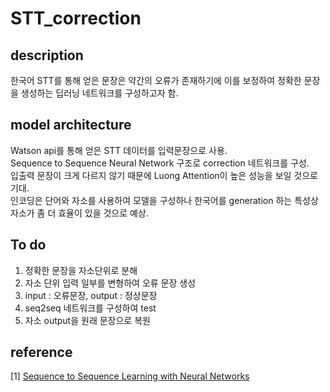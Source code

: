 # STT_correction

## description

한국어 STT를 통해 얻은 문장은 약간의 오류가 존재하기에 이를 보정하여 정확한 문장을 생성하는 딥러닝 네트워크를 구성하고자 함.

## model architecture

Watson api를 통해 얻은 STT 데이터를 입력문장으로 사용.<br>
Sequence to Sequence Neural Network 구조로 correction 네트워크를 구성.<br>
입출력 문장이 크게 다르지 않기 때문에 Luong Attention이 높은 성능을 보일 것으로 기대.<br>
인코딩은 단어와 자소를 사용하여 모델을 구성하나 한국어를 generation 하는 특성상 자소가 좀 더 효율이 있을 것으로 예상.<br>

## To do

1. 정확한 문장을 자소단위로 분해
2. 자소 단위 입력 일부를 변형하여 오류 문장 생성
3. input : 오류문장, output : 정상문장
4. seq2seq 네트워크를 구성하여 test
5. 자소 output을 원래 문장으로 복원

## reference

[1] [Sequence to Sequence Learning with Neural Networks](https://arxiv.org/abs/1409.3215)